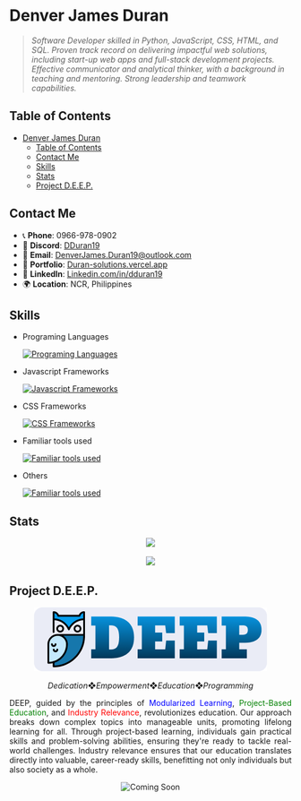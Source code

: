 # Denver James Duran


>*Software Developer skilled in Python, JavaScript, CSS, HTML, and SQL. Proven track record on delivering impactful web solutions, including start-up web apps and full-stack development projects. Effective communicator and analytical thinker, with a background in teaching and mentoring. Strong leadership and teamwork capabilities.*

## Table of Contents
- [Denver James Duran](#denver-james-duran)
  - [Table of Contents](#table-of-contents)
  - [Contact Me](#contact-me)
  - [Skills](#skills)
  - [Stats](#stats)
  - [Project D.E.E.P.](#project-deep)

## Contact Me
- 📞 **Phone**: 0966-978-0902
- 💬 **Discord**: [DDuran19](discordapp.com/users/1086421084523475055)
- 📧 **Email**: [DenverJames.Duran19@outlook.com](mailto:DenverJames.Duran19@outlook.com)
- 💼 **Portfolio**: [Duran-solutions.vercel.app](https://duran-solutions.vercel.app)
- 🔗 **LinkedIn**: [Linkedin.com/in/dduran19](https://www.linkedin.com/in/dduran19/)
- 🌍 **Location**: NCR, Philippines

  
## Skills

- Programing Languages

    [![Programing Languages](https://skillicons.dev/icons?i=js,ts,python,java)](https://skillicons.dev)
- Javascript Frameworks

    [![Javascript Frameworks](https://skillicons.dev/icons?i=svelte,react,vue,nodejs)](https://skillicons.dev)
- CSS Frameworks

    [![CSS Frameworks](https://skillicons.dev/icons?i=bootstrap,tailwind,sass)](https://skillicons.dev)
- Familiar tools used

    [![Familiar tools used](https://skillicons.dev/icons?i=vscode,vite,visualstudio,figma,idea,git,vercel)](https://skillicons.dev)
- Others

    [![Familiar tools used](https://skillicons.dev/icons?i=mongo,firebase,supabase,sqlite,express,fastapi)](https://skillicons.dev)

## Stats
<p align="center">
  <picture >
    <source
      srcset="https://github-readme-stats.vercel.app/api/?username=DDuran19&show_icons=true&theme=dark&custom_title=My%20Stats&ring_color=70e692&border_radius=15"
      media="(prefers-color-scheme: dark)"
    />
    <source
      srcset="https://github-readme-stats.vercel.app/api/?username=DDuran19&show_icons=true&custom_title=My%20Stats&ring_color=70e692&border_radius=15"
      media="(prefers-color-scheme: light), (prefers-color-scheme: no-preference)"
    />
    <img src="https://github-readme-stats.vercel.app/api/?username=DDuran19&show_icons=true&custom_title=My%20Stats&ring_color=70e692&border_radius=15" />
  </picture>
  
</p>
<p align="center">
  
  <picture >
    <source
      srcset="https://github-readme-stats.vercel.app/api/top-langs/?username=DDuran19&show_icons=true&theme=dark&custom_title=My%20Top%205%20Languages&border_radius=15"
      media="(prefers-color-scheme: dark)"
    />
    <source
      srcset="https://github-readme-stats.vercel.app/api/top-langs/?username=DDuran19&show_icons=true&custom_title=My%20Top%205%20Languages&border_radius=15"
      media="(prefers-color-scheme: light), (prefers-color-scheme: no-preference)"
    />
    <img src="https://github-readme-stats.vercel.app/api/top-langs/?username=DDuran19&show_icons=true&custom_title=My%20Top%205%20Languages&border_radius=15" />
  </picture>
  
</p>

## Project D.E.E.P.
<p align="center">

  <picture >
    <source
      srcset="https://github.com/Duran-Enterprise/CompanyAssets/blob/e205f3d8dbc3e6ce932ad018f07de3c360344c04/public/assets/logo/fullsize/m-dark-full.png"
      media="(prefers-color-scheme: dark)"
    />
    <source
      srcset="https://github.com/Duran-Enterprise/CompanyAssets/blob/e205f3d8dbc3e6ce932ad018f07de3c360344c04/public/assets/logo/fullsize/m-light-full.png"
      media="(prefers-color-scheme: light), (prefers-color-scheme: no-preference)"
    />
    <img src="https://github.com/Duran-Enterprise/CompanyAssets/blob/e205f3d8dbc3e6ce932ad018f07de3c360344c04/public/assets/logo/fullsize/m-light-full.png" />
  </picture>
  
</p>

$$Dedication    ❖    Empowerment    ❖    Education    ❖    Programming $$


<p style="text-align:justify;"> DEEP, guided by the principles of <span style="color:blue;">Modularized Learning</span>, <span style="color:green;">Project-Based Education</span>, and <span style="color:red;">Industry Relevance</span>, revolutionizes education. Our approach breaks down complex topics into manageable units, promoting lifelong learning for all. Through project-based learning, individuals gain practical skills and problem-solving abilities, ensuring they're ready to tackle real-world challenges. Industry relevance ensures that our education translates directly into valuable, career-ready skills, benefitting not only individuals but also society as a whole.</p>
<p align="center">
<img src="https://github.com/DDuran19/DDuran19/assets/128191960/e38aa574-c0f2-4d62-93bb-5a505f8a592b" alt="Coming Soon">
  
</p>
